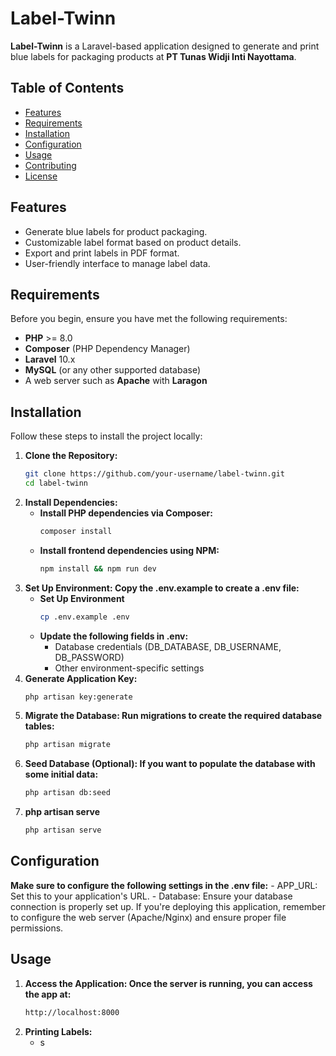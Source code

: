 # Label-Twinn

**Label-Twinn** is a Laravel-based application designed to generate and print blue labels for packaging products at **PT Tunas Widji Inti Nayottama**.

## Table of Contents
- [Features](#features)
- [Requirements](#requirements)
- [Installation](#installation)
- [Configuration](#configuration)
- [Usage](#usage)
- [Contributing](#contributing)
- [License](#license)

## Features
- Generate blue labels for product packaging.
- Customizable label format based on product details.
- Export and print labels in PDF format.
- User-friendly interface to manage label data.
  
## Requirements
Before you begin, ensure you have met the following requirements:
- **PHP** >= 8.0
- **Composer** (PHP Dependency Manager)
- **Laravel** 10.x
- **MySQL** (or any other supported database)
- A web server such as **Apache** with **Laragon**

## Installation
Follow these steps to install the project locally:

1. **Clone the Repository:**
   ```bash
   git clone https://github.com/your-username/label-twinn.git
   cd label-twinn
2. **Install Dependencies:**
   - **Install PHP dependencies via Composer:**
     ```bash
     composer install
   - **Install frontend dependencies using NPM:**
      ```bash
     npm install && npm run dev
3. **Set Up Environment: Copy the .env.example to create a .env file:**
   - **Set Up Environment**
     ```bash
     cp .env.example .env
   - **Update the following fields in .env:**
     - Database credentials (DB_DATABASE, DB_USERNAME, DB_PASSWORD)
     - Other environment-specific settings
4. **Generate Application Key:**
   ```bash
   php artisan key:generate
5. **Migrate the Database: Run migrations to create the required database tables:**
   ```bash
   php artisan migrate
6. **Seed Database (Optional): If you want to populate the database with some initial data:**
   ```bash
   php artisan db:seed
7. **php artisan serve**
   ```bash
   php artisan serve

## Configuration
**Make sure to configure the following settings in the .env file:**
    - APP_URL: Set this to your application's URL.
    - Database: Ensure your database connection is properly set up.
If you're deploying this application, remember to configure the web server (Apache/Nginx) and ensure proper file permissions.

## Usage
1. **Access the Application: Once the server is running, you can access the app at:**
   ```bash
   http://localhost:8000
2. **Printing Labels:**
   - s

